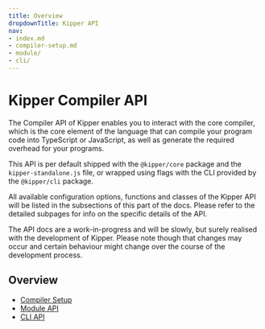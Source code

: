 ```yaml
---
title: Overview
dropdownTitle: Kipper API
nav:
- index.md
- compiler-setup.md
- module/
- cli/
---
```


# Kipper Compiler API

The Compiler API of Kipper enables you to interact with the core compiler, which is the core element
of the language that can compile your program code into TypeScript or JavaScript, as well as generate the required overhead for your
programs.

This API is per default shipped with the `@kipper/core` package and the `kipper-standalone.js` file, or wrapped using
flags with the CLI provided by the `@kipper/cli` package.

All available configuration options, functions and classes of the Kipper API will be listed in the subsections of this
part of the docs. Please refer to the detailed subpages for info on the specific details of the API.

<div class="important">
<p>
The API docs are a work-in-progress and will be slowly, but surely realised with the development of Kipper.
Please note though that changes may occur and certain behaviour might change over the course of the development
process.
</p>
</div>

## Overview

- [Compiler Setup](./compiler-setup.html)
- [Module API](./module/index.html)
- [CLI API](./cli/index.html)

